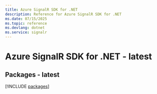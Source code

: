```yaml
---
title: Azure SignalR SDK for .NET
description: Reference for Azure SignalR SDK for .NET
ms.date: 07/15/2025
ms.topic: reference
ms.devlang: dotnet
ms.service: signalr
---
```

# Azure SignalR SDK for .NET - latest
## Packages - latest
[!INCLUDE [packages](signalr-index.md)]